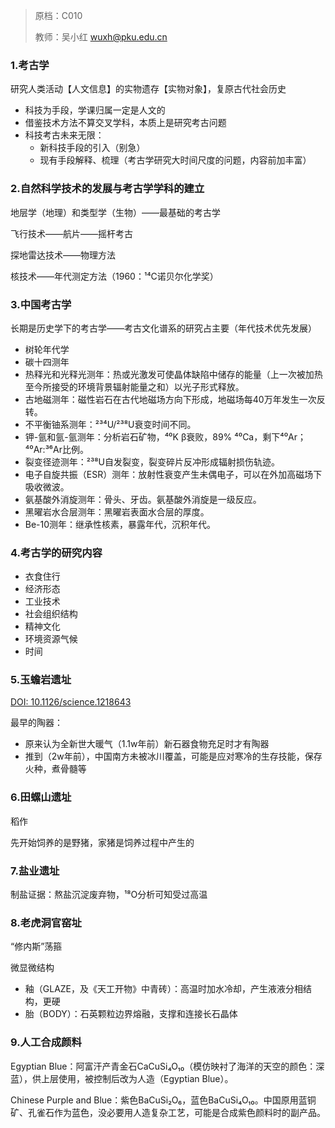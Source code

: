 > 原档：C010
>
> 教师：吴小红 wuxh@pku.edu.cn

### 1.考古学

研究人类活动【人文信息】的实物遗存【实物对象】，复原古代社会历史

- 科技为手段，学课归属一定是人文的
- 借鉴技术方法不算交叉学科，本质上是研究考古问题
- 科技考古未来无限：
  - 新科技手段的引入（别急）
  - 现有手段解释、梳理（考古学研究大时间尺度的问题，内容前加丰富）

### 2.自然科学技术的发展与考古学学科的建立

地层学（地理）和类型学（生物）——最基础的考古学

飞行技术——航片——摇杆考古

探地雷达技术——物理方法

核技术——年代测定方法（1960：¹⁴C诺贝尔化学奖）

### 3.中国考古学

长期是历史学下的考古学——考古文化谱系的研究占主要（年代技术优先发展）

- 树轮年代学
- 碳十四测年
- 热释光和光释光测年：热或光激发可使晶体缺陷中储存的能量（上一次被加热至今所接受的环境背景辐射能量之和）以光子形式释放。
- 古地磁测年：磁性岩石在古代地磁场方向下形成，地磁场每40万年发生一次反转。
- 不平衡铀系测年：²³⁴U/²³⁸U衰变时间不同。
- 钾-氩和氩-氩测年：分析岩石矿物，⁴⁰K β衰败，89% ⁴⁰Ca，剩下⁴⁰Ar；⁴⁰Ar:³⁶Ar比例。
- 裂变径迹测年：²³⁸U自发裂变，裂变碎片反冲形成辐射损伤轨迹。
- 电子自旋共振（ESR）测年：放射性衰变产生未偶电子，可以在外加高磁场下吸收微波。
- 氨基酸外消旋测年：骨头、牙齿。氨基酸外消旋是一级反应。
- 黑曜岩水合层测年：黑曜岩表面水合层的厚度。
- Be-10测年：继承性核素，暴露年代，沉积年代。

### 4.考古学的研究内容

- 衣食住行
- 经济形态
- 工业技术
- 社会组织结构
- 精神文化
- 环境资源气候
- 时间

### 5.玉蟾岩遗址

[DOI: 10.1126/science.1218643](https://doi.org/10.1126/science.1218643)

最早的陶器：

- 原来认为全新世大暖气（1.1w年前）新石器食物充足时才有陶器
- 推到（2w年前），中国南方未被冰川覆盖，可能是应对寒冷的生存技能，保存火种，煮骨髓等

### 6.田螺山遗址

稻作

先开始饲养的是野猪，家猪是饲养过程中产生的

### 7.盐业遗址

制盐证据：熬盐沉淀废弃物，¹⁸O分析可知受过高温

### 8.老虎洞官窑址

“修内斯”荡箍

微显微结构

- 釉（GLAZE，及《天工开物》中青砖）：高温时加水冷却，产生液液分相结构，更硬
- 胎（BODY）：石英颗粒边界熔融，支撑和连接长石晶体

### 9.人工合成颜料

Egyptian Blue：阿富汗产青金石CaCuSi₄O₁₀（模仿映衬了海洋的天空的颜色：深蓝），供上层使用，被控制后改为人造（Egyptian Blue）。

Chinese Purple and Blue：紫色BaCuSi₂O₆，蓝色BaCuSi₄O₁₀。中国原用蓝铜矿、孔雀石作为蓝色，没必要用人造复杂工艺，可能是合成紫色颜料时的副产品。

